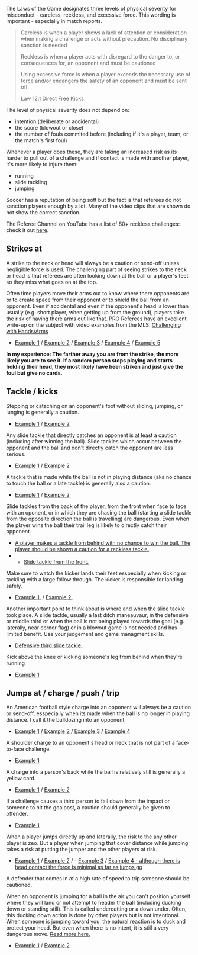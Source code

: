 The Laws of the Game designates three levels of physical severity for misconduct - careless, reckless, and excessive force. This wording is important - especially in match reports.

> Careless is when a player shows a lack of attention or consideration when making a challenge or acts without precaution. No disciplinary sanction is needed
> 
> Reckless is when a player acts with disregard to the danger to, or consequences for, an opponent and must be cautioned
> 
> Using excessive force is when a player exceeds the necessary use of force and/or endangers the safety of an opponent and must be sent off
> 
> Law 12.1 Direct Free Kicks

The level of physical severity does not depend on:
- intention (deliberate or accidental)
- the score (blowout or close)
- the number of fouls commited before (including if it's a player, team, or the match's first foul)

Whenever a player does these, they are taking an increased risk as its harder to pull out of a challenge and if contact is made with another player, it's more likely to injure them:
- running
- slide tackling
- jumping

Soccer has a reputation of being soft but the fact is that referees do not sanction players enough by a lot. Many of the video clips that are shown do not show the correct sanction.

The Referee Channel on YouTube has a list of 80+ reckless challenges: check it out [here](https://www.youtube.com/playlist?list=PL4OiywE4asSdqTZIY2Lpw9ks2BY5ExiR9).

## Strikes at

A strike to the neck or head will always be a caution or send-off unless negligible force is used. The challenging part of seeing strikes to the neck or head is that referees are often looking down at the ball or a player's feet so they miss what goes on at the top.

Often time players move their arms out to know where there opponents are or to create space from their opponent or to shield the ball from an opponent. Even if accidental and even if the opponent's head is lower than usually (e.g. short player, when getting up from the ground), players take the risk of having there arms out like that. PRO Referees have an excellent write-up on the subject with video examples from the MLS: [Challenging with Hands/Arms](https://proreferees.com/2020/04/20/pro-insight-tool-or-weapon-challenging-with-hands-arms/)

- [Example 1](https://youtu.be/Zxnn7GNixcQ?t=876) / [Example 2](https://youtu.be/06lqnmddvKQ?t=142) / [Example 3](https://youtu.be/N9gHcVw_aws?t=714) / [Example 4](https://www.youtube.com/watch?v=nRJUKBI9Fnk&t=717s) / [Example 5](https://youtu.be/nRJUKBI9Fnk?t=711)

**In my experience: The farther away you are from the strike, the more likely you are to see it. If a random person stops playing and starts holding their head, they most likely have been striken and just give the foul but give no cards.**

## Tackle / kicks

Stepping or cataching on an opponent's foot without sliding, jumping, or lunging is generally a caution.
- [Example 1](https://www.youtube.com/watch?v=ppq4hrSv2Tc&t=154s) / [Example 2](https://youtu.be/w-pwxB-ygjM?feature=shared&t=144)

Any slide tackle that directly catches an opponent is at least a caution (including after winning the ball). Slide tackles which occur between the opponent and the ball and don't directly catch the opponent are less serious.
- [Example 1](https://youtu.be/GBHiiU8lekE?t=386) / [Example 2](https://youtu.be/FxcrgGIW_pw?feature=shared&t=285)

A tackle that is made while the ball is not in playing distance (aka no chance to touch the ball or a late tackle) is generally also a caution. 
- [Example 1](https://www.youtube.com/watch?v=WJP50N3Jq-E) / [Example 2](https://youtu.be/eFxYX4x1za0?t=790)

Slide tackles from the back of the player, from the front when face to face with an oponent, or in which they are chasing the ball (starting a slide tackle from the opposite direction the ball is travelling) are dangerous. Even when the player wins the ball their trail leg is likely to directly catch their opponent.
- [A player makes a tackle from behind with no chance to win the ball. The player should be shown a caution for a reckless tackle.](https://youtu.be/ICuWXmOqcho)
- - [Slide tackle from the front.](https://youtu.be/7fNr7Yk55TM?feature=shared&t=230)

Make sure to watch the kicker lands their feet esspecially when kicking or tackling with a large follow through. The kicker is responsible for landing safely.
- [Example 1.](https://youtu.be/cC2xKHflYkY?feature=shared&t=786) / [Example 2.](https://youtu.be/cC2xKHflYkY?feature=shared&t=785)

Another important point to think about is where and when the slide tackle took place. A slide tackle, usually a last ditch maneauvaur, in the defensive or middle third or when the ball is not being played towards the goal (e.g. laterally, near corner flag) or in a blowout game is not needed and has limited benefit. Use your judgement and game managment skills. 
- [Defensive third slide tackle.](https://youtu.be/yueTdu0S_Js?feature=shared&t=1016)

Kick above the knee or kicking someone's leg from behind when they're running
- [Example 1](https://youtu.be/CP5o_bPAYrg?feature=shared&t=751)

## Jumps at / charge / push / trip

An American football style charge into an opponent will always be a caution or send-off, esspecially when its made when the ball is no longer in playing distance. I call it the bulldozing into an opponent. 

- [Example 1](https://youtu.be/Zxnn7GNixcQ?t=678) / [Example 2](https://youtu.be/GBHiiU8lekE?t=420) / [Example 3](https://youtu.be/7cZpV_ZAfzw) / [Example 4](https://youtu.be/vR3DpyYTH2k)

A shoulder charge to an opponent's head or neck that is not part of a face-to-face challenge.
- [Example 1](https://youtu.be/GBHiiU8lekE?t=217)

A charge into a person's back while the ball is relatively still is generally a yellow card.
- [Example 1](https://youtu.be/yueTdu0S_Js?feature=shared&t=120) / [Example 2](https://youtu.be/79cBWbiWElA?feature=shared&t=605)

If a challenge causes a third person to fall down from the impact or someone to hit the goalpost, a caution should generally be given to offender.
- [Example 1](https://youtu.be/qUwa-YNH-ek)

When a player jumps directly up and laterally, the risk to the any other player is zeo. But a player when jumping that cover distance while jumping takes a risk at putting the jumper and the other players at risk. 

- [Example 1](https://youtu.be/u-y3AiAm2pI?t=606) / [Example 2](https://youtu.be/GYWeklAEl_0?t=6) / - [Example 3](https://youtu.be/7S_jphEXARY) / [Example 4 - although there is head contact the force is minimal as far as jumps go](https://youtu.be/CjSmyUcN_XY)

A defender that comes in at a high rate of speed to trip someone should be cautioned. 

When an opponent is jumping for a ball in the air you can't position yourself where they will land or not attempt to header the ball (including ducking down or standing still). This is called undercutting or a down under. Often, this ducking down action is done by other players but is not intentional. When someone is jumping toward you, the natural reaction is to duck and protect your head. But even when there is no intent, it is still a very dangerous move. [Read more here.](https://the18.com/soccer-entertainment/forget-var-its-time-rethink-way-football-arbitrates-aerial-challenges?amp=)
- [Example 1](https://www.tiktok.com/t/ZPRW7qUWT/) / [Example 2](https://youtu.be/VihDwiKCan4?feature=shared&t=91)

